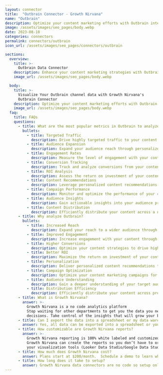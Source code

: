 ```yaml
---
layout: connector
title:  "Outbrain Connector - Growth Nirvana"
name: "Outbrain"
description: Optimize your content marketing efforts with Outbrain integration, leveraging native advertising and personalized recommendations to engage and convert your audience.
image: /assets/images/seo_pages/body.webp
date: 2023-08-18
categories: connectors
permalink: connectors/outbrain
icon_url: /assets/images/seo_pages/connectors/outbrain

sections:
  overview:
    title: >-
      Outbrain Data Connector
    description: Enhance your content marketing strategies with Outbrain integration. Drive targeted traffic and expand reach through native advertising and personalized recommendations.
    image_url: /assets/images/seo_pages/body.webp

  body:
    title: >-
      Visualize Your Outbrain channel data with Growth Nirvana's
      Outbrain Connector
    description: Optimize your content marketing efforts with Outbrain integration, leveraging native advertising and personalized recommendations to engage and convert your audience.
    image_url: /assets/images/seo_pages/body.webp
  faq:
    title: FAQs
    questions:
      - title: What are the most popular metrics in Outbrain to analyze?
        bullets:
          - title: Targeted Traffic
            description: Drive highly targeted traffic to your content.
          - title: Audience Expansion
            description: Expand your audience reach through personalized recommendations.
          - title: Engagement Rates
            description: Measure the level of engagement with your content.
          - title: Conversion Tracking
            description: Track and analyze conversions from your content.
          - title: ROI Analysis
            description: Assess the return on investment of your content marketing campaigns.
          - title: Content Recommendations
            description: Leverage personalized content recommendations to increase engagement.
          - title: Campaign Performance
            description: Monitor and optimize the performance of your content marketing campaigns.
          - title: Audience Insights
            description: Gain actionable insights into your audience preferences and behaviors.
          - title: Content Distribution
            description: Efficiently distribute your content across a network of premium publishers.
      - title: Why analyze Outbrain?
        bullets:
          - title: Increased Reach
            description: Expand your reach to a wider audience through native advertising.
          - title: Improved Engagement
            description: Increase engagement with your content through personalized recommendations.
          - title: Higher Conversions
            description: Optimize your content strategies to drive higher conversion rates.
          - title: Better ROI
            description: Maximize the return on investment of your content marketing campaigns.
          - title: Personalization
            description: Deliver personalized content recommendations to enhance user experience.
          - title: Campaign Optimization
            description: Optimize your content marketing campaigns for better performance.
          - title: Audience Understanding
            description: Gain a deeper understanding of your target audience and their preferences.
          - title: Distribution Efficiency
            description: Efficiently distribute your content across premium publishers for maximum exposure.
      - title: What is Growth Nirvana?
        answer: >-
          Growth Nirvana is a no code analytics platform 
          Stop waiting for other departments to get you the data you need to make critical business 
          decisions. Take control of the insights that will grow your business.
      - title: Can I export the data into a spreadsheet or my data warehouse?
        answer: Yes, all data can be exported into a spreadsheet or your data warehouse (Google BigQuery, AWS, Snowflake, Azure, etc)
      - title: How customizable are Growth Nirvana reports?
        answer: >-
          Growth Nirvana reporting is 100% white labeled and customized to your specifications.
          Growth Nirvana can create the reports so you don’t have to or you can connect
          your visualization tools (Looker Data Studio/Google Data Studio, Tableau, PowerBI, etc) to Growth Nirvana.
      - title: How much does Growth Nirvana cost?
        answer: Plans start at $200/month.  Schedule a demo to learn what plan is best for you.
      - title: How long does it take to setup?
        answer: Growth Nirvana data connectors are no code so setup only requires a few clicks.
---
```

